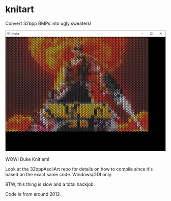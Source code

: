# knitart
Convert 32bpp BMPs into ugly sweaters!

![alt tag](https://raw.githubusercontent.com/gregfrazier/knitart/master/demo.png)

WOW! Duke Knit'em!

Look at the 32bppAsciiArt repo for details on how to compile since it's based on the exact same code. Windows/GDI only.

BTW, this thing is slow and a total hackjob.

Code is from around 2012.
